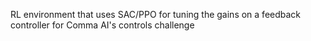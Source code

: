 RL environment that uses SAC/PPO for tuning the gains on a feedback controller for Comma AI's controls challenge
